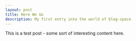 ```yaml
---
layout: post
title: Here We Go
description: My first entry into the world of blog-space
---
```


This is a test post - some sort of interesting content here.

